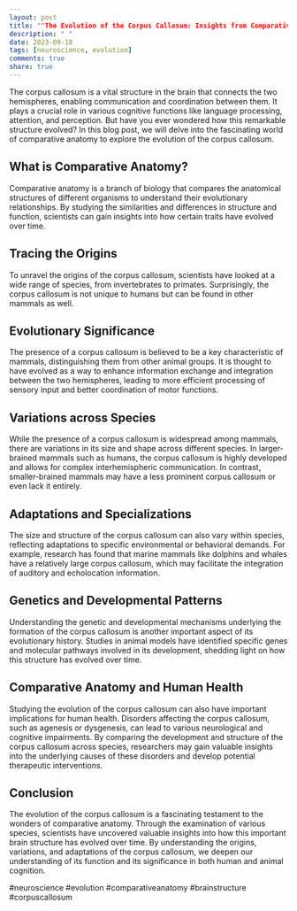 ```yaml
---
layout: post
title: ""The Evolution of the Corpus Callosum: Insights from Comparative Anatomy""
description: " "
date: 2023-09-18
tags: [neuroscience, evolution]
comments: true
share: true
---
```


The corpus callosum is a vital structure in the brain that connects the two hemispheres, enabling communication and coordination between them. It plays a crucial role in various cognitive functions like language processing, attention, and perception. But have you ever wondered how this remarkable structure evolved? In this blog post, we will delve into the fascinating world of comparative anatomy to explore the evolution of the corpus callosum.

## What is Comparative Anatomy?

Comparative anatomy is a branch of biology that compares the anatomical structures of different organisms to understand their evolutionary relationships. By studying the similarities and differences in structure and function, scientists can gain insights into how certain traits have evolved over time.

## Tracing the Origins

To unravel the origins of the corpus callosum, scientists have looked at a wide range of species, from invertebrates to primates. Surprisingly, the corpus callosum is not unique to humans but can be found in other mammals as well.

## Evolutionary Significance

The presence of a corpus callosum is believed to be a key characteristic of mammals, distinguishing them from other animal groups. It is thought to have evolved as a way to enhance information exchange and integration between the two hemispheres, leading to more efficient processing of sensory input and better coordination of motor functions.

## Variations across Species

While the presence of a corpus callosum is widespread among mammals, there are variations in its size and shape across different species. In larger-brained mammals such as humans, the corpus callosum is highly developed and allows for complex interhemispheric communication. In contrast, smaller-brained mammals may have a less prominent corpus callosum or even lack it entirely.

## Adaptations and Specializations

The size and structure of the corpus callosum can also vary within species, reflecting adaptations to specific environmental or behavioral demands. For example, research has found that marine mammals like dolphins and whales have a relatively large corpus callosum, which may facilitate the integration of auditory and echolocation information.

## Genetics and Developmental Patterns

Understanding the genetic and developmental mechanisms underlying the formation of the corpus callosum is another important aspect of its evolutionary history. Studies in animal models have identified specific genes and molecular pathways involved in its development, shedding light on how this structure has evolved over time.

## Comparative Anatomy and Human Health

Studying the evolution of the corpus callosum can also have important implications for human health. Disorders affecting the corpus callosum, such as agenesis or dysgenesis, can lead to various neurological and cognitive impairments. By comparing the development and structure of the corpus callosum across species, researchers may gain valuable insights into the underlying causes of these disorders and develop potential therapeutic interventions.

## Conclusion

The evolution of the corpus callosum is a fascinating testament to the wonders of comparative anatomy. Through the examination of various species, scientists have uncovered valuable insights into how this important brain structure has evolved over time. By understanding the origins, variations, and adaptations of the corpus callosum, we deepen our understanding of its function and its significance in both human and animal cognition.

#neuroscience #evolution #comparativeanatomy #brainstructure #corpuscallosum